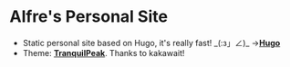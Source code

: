 # Alfre's Personal Site
- Static personal site based on Hugo, it's really fast! \_(:з」∠)\_ →[**Hugo**](https://gohugo.io/)
- Theme: [**TranquilPeak**](https://github.com/kakawait/hugo-tranquilpeak-theme/). Thanks to kakawait!
